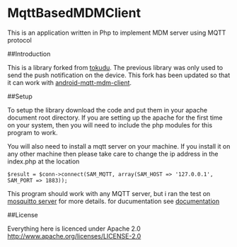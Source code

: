 MqttBasedMDMClient
==================

This is an application written in Php to implement MDM server using MQTT protocol

##Introduction

This is a library forked from [tokudu](https://github.com/tokudu/PhpMQTTClient). The previous library was only used to send the push notification on the device. This fork has been updated so that it can work with [android-mqtt-mdm-client](https://github.com/karthiksaligrama/android-mqtt-mdm-client).


##Setup

To setup the library download the code and put them in your apache document root directory. 
If you are setting up the apache for the first time on your system, then you will need to include the php modules for this program to work.

You will also need to install a mqtt server on your machine. If you install it on any other machine then please take care to change the ip address in the index.php at the location

```
$result = $conn->connect(SAM_MQTT, array(SAM_HOST => '127.0.0.1', SAM_PORT => 1883));
```

This program should work with any MQTT server, but i ran the test on [mosquitto server](http://mosquitto.org) for more details. for ducumentation see [documentation](http://mosquitto.org/documentation/)

##License

Everything here is licenced under Apache 2.0
http://www.apache.org/licenses/LICENSE-2.0